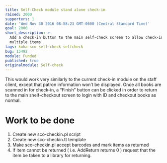 ```yaml
---
title: Self-Check module stand alone check-in
raised: 2000
supporters: 1
date: 'Wed Nov 30 2016 08:58:23 GMT-0600 (Central Standard Time)'
goal: 2000
short_description: >-
  Add a check-in button to the main self-check screen to allow check-in of
  multiple items.
tags: koha sco self-check selfcheck
bug: 15492
module: Funded
published: true
originalmodule: Self-check
---
```


This would work very similarly to the current check-in module on the staff client, except that patron information won’t be displayed. Once all books are scanned in for check-in, a “Finish” button can be clicked in order to return to the main shelf-checkout screen to login with ID and checkout books as normal.

# Work to be done
1. Create new sco-checkin.pl script
2. Create new sco-checkin.tt template
3. Make sco-checkin.pl accept barcodes and mark items as returned
4. If item cannot be returned ( i.e. AddReturn returns 0 ) request that the item be taken to a library for returning.
